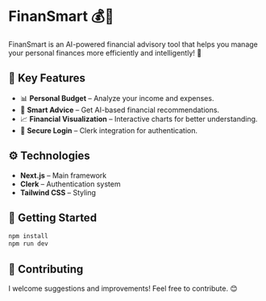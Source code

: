 # FinanSmart 💰🤖

FinanSmart is an AI-powered financial advisory tool that helps you manage your personal finances more efficiently and intelligently! 🚀

## 🔹 Key Features

- 📊 **Personal Budget** – Analyze your income and expenses.
- 🧠 **Smart Advice** – Get AI-based financial recommendations.
- 📈 **Financial Visualization** – Interactive charts for better understanding.
- 🔐 **Secure Login** – Clerk integration for authentication.

## ⚙️ Technologies

- **Next.js** – Main framework
- **Clerk** – Authentication system
- **Tailwind CSS** – Styling

## 🚀 Getting Started

```bash
npm install
npm run dev
```

## 🤝 Contributing

I welcome suggestions and improvements! Feel free to contribute. 😊
